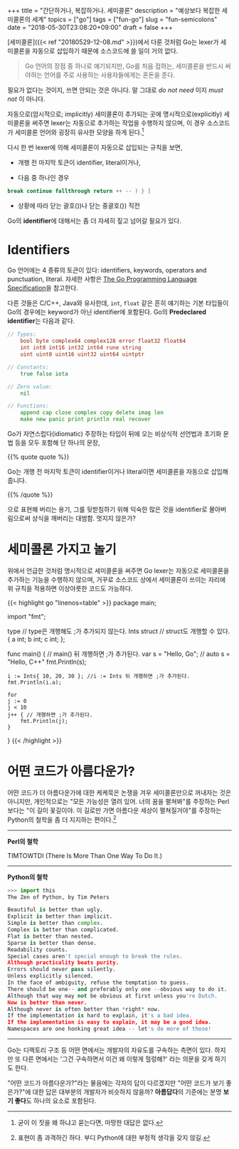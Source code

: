 +++
title = "간단하거나, 복잡하거나. 세미콜론"
description = "예상보다 복잡한 세미콜론의 세계"
topics = ["go"]
tags = ["fun-go"]
slug = "fun-semicolons"
date = "2018-05-30T23:08:20+09:00"
draft = false
+++

[세미콜론]({{< ref "20180529-12-08.md" >}})에서 다룬 것처럼 Go는 lexer가 세미콜론을 자동으로 삽입하기 때문에 소스코드에 쓸 일이 거의 없다.

> Go 언어의 장점 중 하나로 얘기되지만, Go를 처음 접하는, 세미콜론을 반드시 써야하는 언어를 주로 사용하는 사용자들에게는 혼돈을 준다.

필요가 없다는 것이지, 쓰면 안되는 것은 아니다. 말 그대로 *do not need* 이지 *must not* 이 아니다.

자동으로(암시적으로; implicitly) 세미콜론이 추가되는 곳에 명시적으로(explicitly) 세미콜론을 써주면 lexer는 자동으로 추가하는 작업을 수행하지 않으며, 이 경우 소스코드가 세미콜론 언어와 굉장히 유사한 모양을 하게 된다.[^1]

[^1]: 굳이 이 짓을 왜  하냐고 묻는다면, 마땅한 대답은 없다.

다시 한 번 lexer에 의해 세미콜론이 자동으로 삽입되는 규칙을 보면,

- 개행 전 마지막 토큰이 identifier, literal이거나,

- 다음 중 하나인 경우

```go
break continue fallthrough return ++ -- ) } ]
```

- 상황에 따라 닫는 괄호())나 닫는 중괄호(}) 직전

Go의 **identifier**에 대해서는 좀 더 자세히 짚고 넘어갈 필요가 있다.

# Identifiers

Go 언어에는 4 종류의 토큰이 있다: identifiers, keywords, operators and punctuation, literal. 자세한 사항은 [The Go Programming Language Specification](https://golang.org/ref/spec)을 참고한다.

다른 것들은 C/C++, Java와 유사한데, `int`, `float` 같은 흔히 얘기하는 기본 타입들이 Go의 경우에는 keyword가 아닌 identifier에 포함된다. Go의 **Predeclared identifier**는 다음과 같다.

```go
// Types:
	bool byte complex64 complex128 error float32 float64
	int int8 int16 int32 int64 rune string
	uint uint8 uint16 uint32 uint64 uintptr

// Constants:
	true false iota

// Zero value:
	nil

// Functions:
	append cap close complex copy delete imag len
	make new panic print println real recover
```

Go가 자연스럽다(idiomatic) 주장하는 타입이 뒤에 오는 비상식적 선언법과 초기화 문법 등을 모두 포함해 단 하나의 문장,

{{% quote quote %}}

Go는 개행 전 마지막 토큰이 identifier이거나 literal이면 세미콜론을 자동으로 삽입해 줍니다. 

{{% /quote %}}

으로 표현해 버리는 용기, 그를 뒷받침하기 위해 익숙한 많은 것을 identifier로 몰아버림으로써 상식을 깨버리는 대범함. 멋지지 않은가?

# 세미콜론 가지고 놀기

위에서 언급한 것처럼 명시적으로 세미콜론을 써주면 Go lexer는 자동으로 세미콜론을 추가하는 기능을 수행하지 않으며, 거꾸로 소스코드 상에서 세미콜론이 쓰이는 자리에 위 규칙을 적용하면 이상야릇한 코드도 가능하다.

{{< highlight go "linenos=table" >}}
package main;

import "fmt";

type // type은 개행해도 ;가 추가되지 않는다.
Ints struct // struct도 개행할 수 있다.
{ a int; b int;
  c int; };


func main() { // main() 뒤 개행하면 ;가 추가된다.
    var s = "Hello, Go"; // auto s = "Hello, C++"
    fmt.Println(s);
    
    i := Ints{ 10, 20, 30 }; //i := Ints 뒤 개행하면 ;가 추가된다.
    fmt.Println(i.a);
    
    for
    j := 0
    j < 10
    j++ { // 개행하면 ;가 추가된다.
        fmt.Println(j);
    }
}
{{< /highlight >}}

# 어떤 코드가 아름다운가?

어떤 코드가 더 아름다운가에 대한 케케묵은 논쟁을 겨우 세미콜론만으로 꺼내자는 것은 아니지만, 개인적으로는 "모든 가능성은 열려 있어. 너의 꿈을 펼쳐봐"를 주장하는 Perl보다는 "이 길이 꽃길이야. 이 길로만 가면 아름다운 세상이 펼쳐질거야"를 주장하는 Python의 철학을 좀 더 지지하는 편이다.[^2]

[^2]: 표현이 좀 과격하긴 하다. 부디 Python에 대한 부정적 생각을 갖지 않길.

---

**Perl의 철학**

TIMTOWTDI (There Is More Than One Way To Do It.)

---

**Python의 철학**

```python
>>> import this
The Zen of Python, by Tim Peters

Beautiful is better than ugly.
Explicit is better than implicit.
Simple is better than complex.
Complex is better than complicated.
Flat is better than nested.
Sparse is better than dense.
Readability counts.
Special cases aren't special enough to break the rules.
Although practicality beats purity.
Errors should never pass silently.
Unless explicitly silenced.
In the face of ambiguity, refuse the temptation to guess.
There should be one-- and preferably only one --obvious way to do it.
Although that way may not be obvious at first unless you're Dutch.
Now is better than never.
Although never is often better than *right* now.
If the implementation is hard to explain, it's a bad idea.
If the implementation is easy to explain, it may be a good idea.
Namespaces are one honking great idea -- let's do more of those!
```

---

Go는 디렉토리 구조 등 어떤 면에서는 개발자의 자유도를 구속하는 측면이 있다. 하지만 또 다른 면에서는 '그건 구속하면서 이건 왜 이렇게 헐렁해?' 라는 의문을 갖게 하기도 한다.

"어떤 코드가 아름다운가?"라는 물음에는 각자의 답이 다르겠지만 "어떤 코드가 보기 좋은가?"에 대한 답은 대부분의 개발자가 비슷하지 않을까? **아름답다**의 기준에는 분명 **보기 좋다**도 하나의 요소로 포함된다.
